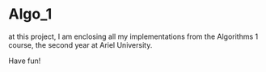 # Algo_1

at this project, I am enclosing all my implementations from the Algorithms 1 course, the second year at Ariel University.

Have fun!
